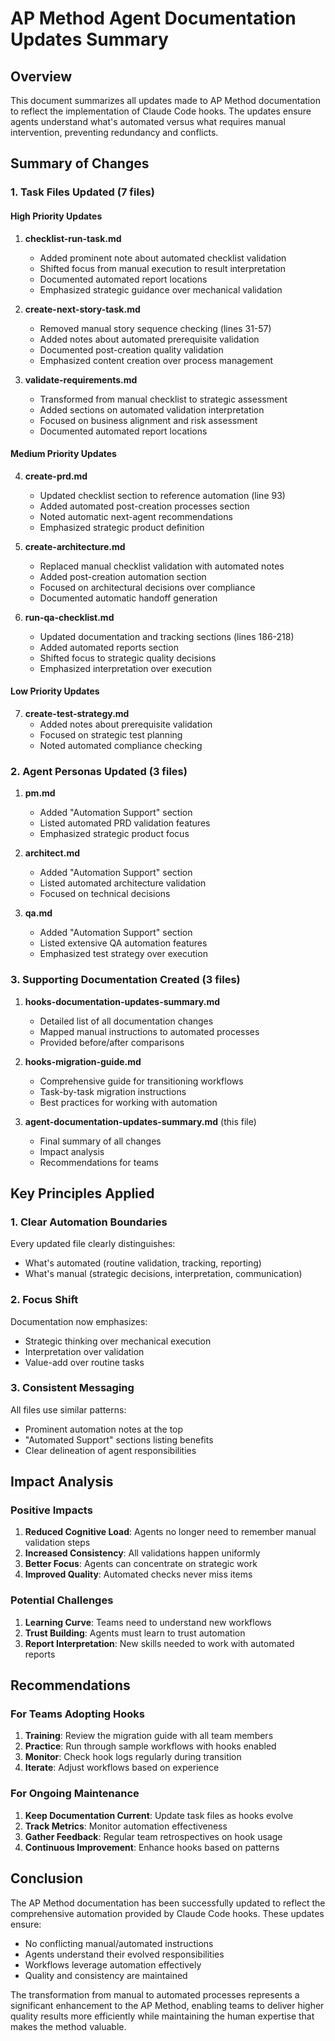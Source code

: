 # AP Method Agent Documentation Updates Summary

## Overview

This document summarizes all updates made to AP Method documentation to reflect the implementation of Claude Code hooks. The updates ensure agents understand what's automated versus what requires manual intervention, preventing redundancy and conflicts.

## Summary of Changes

### 1. Task Files Updated (7 files)

#### High Priority Updates
1. **checklist-run-task.md**
   - Added prominent note about automated checklist validation
   - Shifted focus from manual execution to result interpretation
   - Documented automated report locations
   - Emphasized strategic guidance over mechanical validation

2. **create-next-story-task.md**
   - Removed manual story sequence checking (lines 31-57)
   - Added notes about automated prerequisite validation
   - Documented post-creation quality validation
   - Emphasized content creation over process management

3. **validate-requirements.md**
   - Transformed from manual checklist to strategic assessment
   - Added sections on automated validation interpretation
   - Focused on business alignment and risk assessment
   - Documented automated report locations

#### Medium Priority Updates
4. **create-prd.md**
   - Updated checklist section to reference automation (line 93)
   - Added automated post-creation processes section
   - Noted automatic next-agent recommendations
   - Emphasized strategic product definition

5. **create-architecture.md**
   - Replaced manual checklist validation with automated notes
   - Added post-creation automation section
   - Focused on architectural decisions over compliance
   - Documented automatic handoff generation

6. **run-qa-checklist.md**
   - Updated documentation and tracking sections (lines 186-218)
   - Added automated reports section
   - Shifted focus to strategic quality decisions
   - Emphasized interpretation over execution

#### Low Priority Updates
7. **create-test-strategy.md**
   - Added notes about prerequisite validation
   - Focused on strategic test planning
   - Noted automated compliance checking

### 2. Agent Personas Updated (3 files)

1. **pm.md**
   - Added "Automation Support" section
   - Listed automated PRD validation features
   - Emphasized strategic product focus

2. **architect.md**
   - Added "Automation Support" section
   - Listed automated architecture validation
   - Focused on technical decisions

3. **qa.md**
   - Added "Automation Support" section
   - Listed extensive QA automation features
   - Emphasized test strategy over execution

### 3. Supporting Documentation Created (3 files)

1. **hooks-documentation-updates-summary.md**
   - Detailed list of all documentation changes
   - Mapped manual instructions to automated processes
   - Provided before/after comparisons

2. **hooks-migration-guide.md**
   - Comprehensive guide for transitioning workflows
   - Task-by-task migration instructions
   - Best practices for working with automation

3. **agent-documentation-updates-summary.md** (this file)
   - Final summary of all changes
   - Impact analysis
   - Recommendations for teams

## Key Principles Applied

### 1. Clear Automation Boundaries
Every updated file clearly distinguishes:
- What's automated (routine validation, tracking, reporting)
- What's manual (strategic decisions, interpretation, communication)

### 2. Focus Shift
Documentation now emphasizes:
- Strategic thinking over mechanical execution
- Interpretation over validation
- Value-add over routine tasks

### 3. Consistent Messaging
All files use similar patterns:
- Prominent automation notes at the top
- "Automated Support" sections listing benefits
- Clear delineation of agent responsibilities

## Impact Analysis

### Positive Impacts
1. **Reduced Cognitive Load**: Agents no longer need to remember manual validation steps
2. **Increased Consistency**: All validations happen uniformly
3. **Better Focus**: Agents can concentrate on strategic work
4. **Improved Quality**: Automated checks never miss items

### Potential Challenges
1. **Learning Curve**: Teams need to understand new workflows
2. **Trust Building**: Agents must learn to trust automation
3. **Report Interpretation**: New skills needed to work with automated reports

## Recommendations

### For Teams Adopting Hooks
1. **Training**: Review the migration guide with all team members
2. **Practice**: Run through sample workflows with hooks enabled
3. **Monitor**: Check hook logs regularly during transition
4. **Iterate**: Adjust workflows based on experience

### For Ongoing Maintenance
1. **Keep Documentation Current**: Update task files as hooks evolve
2. **Track Metrics**: Monitor automation effectiveness
3. **Gather Feedback**: Regular team retrospectives on hook usage
4. **Continuous Improvement**: Enhance hooks based on patterns

## Conclusion

The AP Method documentation has been successfully updated to reflect the comprehensive automation provided by Claude Code hooks. These updates ensure:

- No conflicting manual/automated instructions
- Agents understand their evolved responsibilities
- Workflows leverage automation effectively
- Quality and consistency are maintained

The transformation from manual to automated processes represents a significant enhancement to the AP Method, enabling teams to deliver higher quality results more efficiently while maintaining the human expertise that makes the method valuable.